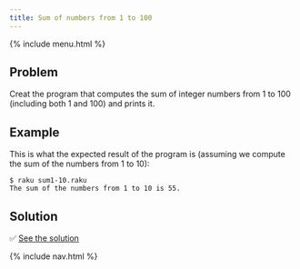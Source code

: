 ```yaml
---
title: Sum of numbers from 1 to 100
---
```


{% include menu.html %}

## Problem

Creat the program that computes the sum of integer numbers from 1 to 100 (including both 1 and 100) and prints it.

## Example

This is what the expected result of the program is (assuming we compute the sum of the numbers from 1 to 10):

    $ raku sum1-10.raku
    The sum of the numbers from 1 to 10 is 55.

## Solution

✅ [See the solution](solution)

{% include nav.html %}
